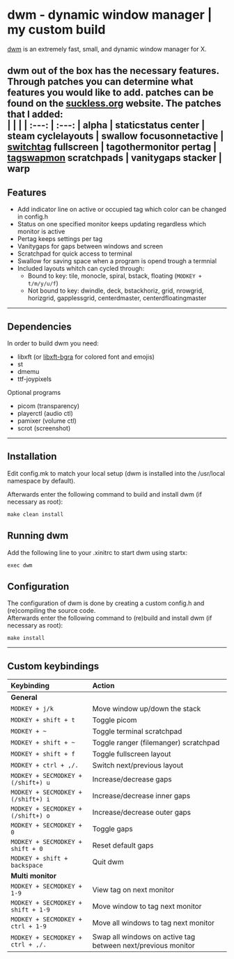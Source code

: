 # dwm - dynamic window manager | my custom build
[dwm](https://dwm.suckless.org/) is an extremely fast, small, and dynamic window manager for X.

dwm out of the box has the necessary features. Through patches you can determine what features you would like to add. patches can be found on the [suckless.org](https://dwm.suckless.org/patches/) website. The patches that I added:  
| | |
| :---: | :---: |
alpha | staticstatus
center | steam
cyclelayouts | swallow
focusonnetactive | [switchtag](https://github.com/bakkeby/patches/blob/master/dwm/dwm-switchtag-6.2.diff)
fullscreen | tagothermonitor
pertag | [tagswapmon](https://github.com/bakkeby/patches/blob/master/dwm/dwm-tagswapmon-6.2.diff)
scratchpads | vanitygaps
stacker | warp
---

## Features
+ Add indicator line on active or occupied tag which color can be changed in config.h
+ Status on one specified monitor keeps updating regardless which monitor is active 
+ Pertag keeps settings per tag
+ Vanitygaps for gaps between windows and screen
+ Scratchpad for quick access to terminal
+ Swallow for saving space when a program is opend trough a termnial
+ Included layouts whitch can cycled through:
  + Bound to key: tile, monocle, spiral, bstack, floating (`MODKEY + t/m/y/u/f`)
  + Not bound to key: dwindle, deck, bstackhoriz, grid, nrowgrid, horizgrid, gapplessgrid, centerdmaster, centerdfloatingmaster
---

## Dependencies
In order to build dwm you need:
+ libxft (or [libxft-bgra](https://aur.archlinux.org/packages/libxft-bgra/) for colored font and emojis)
+ st
+ dmemu
+ ttf-joypixels

Optional programs
+ picom (transparency)
+ playerctl (audio ctl)
+ pamixer (volume ctl)
+ scrot (screenshot)
---

## Installation
Edit config.mk to match your local setup (dwm is installed into
the /usr/local namespace by default).

Afterwards enter the following command to build and install dwm (if
necessary as root):

    make clean install


## Running dwm
Add the following line to your .xinitrc to start dwm using startx:

    exec dwm


## Configuration
The configuration of dwm is done by creating a custom config.h
and (re)compiling the source code.  
Afterwards enter the following command to (re)build and install dwm (if
necessary as root):

    make install
---

## Custom keybindings
| Keybinding | Action |
| :--- | :--- |
|**General**|
| `MODKEY + j/k` | Move window up/down the stack |
| `MODKEY + shift + t` | Toggle picom |
| `MODKEY + ~` | Toggle terminal scratchpad |
| `MODKEY + shift + ~` | Toggle ranger (filemanger) scratchpad |
| `MODKEY + shift + f` | Toggle fullscreen layout |
| `MODKEY + ctrl + ,/.` | Switch next/previous layout |
| `MODKEY + SECMODKEY + (/shift+) u` | Increase/decrease gaps |
| `MODKEY + SECMODKEY + (/shift+) i` | Increase/decrease inner gaps |
| `MODKEY + SECMODKEY + (/shift+) o` | Increase/decrease outer gaps |
| `MODKEY + SECMODKEY + 0` | Toggle gaps |
| `MODKEY + SECMODKEY + shift + 0` | Reset default gaps |
| `MODKEY + shift + backspace` | Quit dwm |
|**Multi monitor** |
| `MODKEY + SECMODKEY + 1-9` | View tag on next monitor |
| `MODKEY + SECMODKEY + shift + 1-9` | Move window to tag next monitor |
| `MODKEY + SECMODKEY + ctrl + 1-9` | Move all windows to tag next monitor |
| `MODKEY + SECMODKEY + ctrl + ,/.` | Swap all windows on active tag between next/previous monitor |
